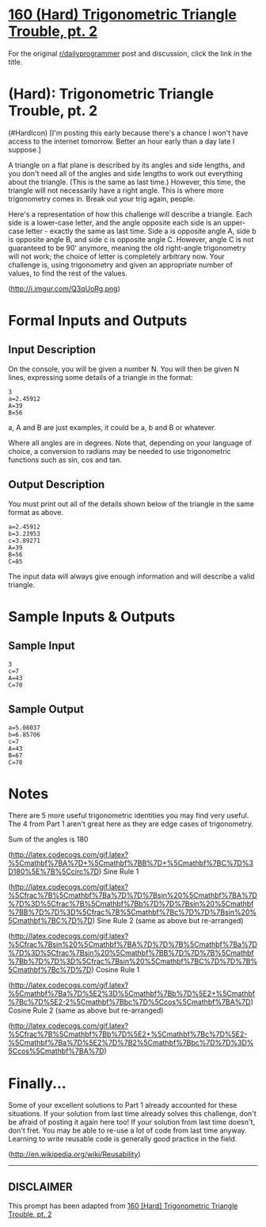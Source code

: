# [160 (Hard) Trigonometric Triangle Trouble, pt. 2](https://www.reddit.com/r/dailyprogrammer/comments/24hr25/522014_challenge_160_hard_trigonometric_triangle/)

For the original [r/dailyprogrammer](https://www.reddit.com/r/dailyprogrammer/) post and discussion, click the link in the title.

#  (Hard): Trigonometric Triangle Trouble, pt. 2
(#HardIcon)
[I'm posting this early because there's a chance I won't have access to the internet tomorrow. Better an hour early than a day late I suppose.]

A triangle on a flat plane is described by its angles and side lengths, and you don't need all of the angles and side lengths to work out everything about the triangle. (This is the same as last time.) However, this time, the triangle will not necessarily have a right angle. This is where more trigonometry comes in. Break out your trig again, people.

Here's a representation of how this challenge will describe a triangle. Each side is a lower-case letter, and the angle opposite each side is an upper-case letter - exactly the same as last time. Side a is opposite angle A, side b is opposite angle B, and side c is opposite angle C. However, angle C is not guaranteed to be 90' anymore, meaning the old right-angle trigonometry will not work; the choice of letter is completely arbitrary now. Your challenge is, using trigonometry and given an appropriate number of values, to find the rest of the values.

(http://i.imgur.com/Q3qUoRg.png)
# Formal Inputs and Outputs
## Input Description
On the console, you will be given a number N. You will then be given N lines, expressing some details of a triangle in the format:


```
3
a=2.45912
A=39
B=56
```
a, A and B are just examples, it could be a, b and B or whatever.

Where all angles are in degrees. Note that, depending on your language of choice, a conversion to radians may be needed to use trigonometric functions such as sin, cos and tan.

## Output Description
You must print out all of the details shown below of the triangle in the same format as above.


```
a=2.45912
b=3.23953
c=3.89271
A=39
B=56
C=85
```
The input data will always give enough information and will describe a valid triangle.

# Sample Inputs & Outputs
## Sample Input

```
3
c=7
A=43
C=70
```
## Sample Output

```
a=5.08037
b=6.85706
c=7
A=43
B=67
C=70
```
# Notes
There are 5 more useful trigonometric identities you may find very useful. The 4 from Part 1 aren't great here as they are edge cases of trigonometry.

Sum of the angles is 180

(http://latex.codecogs.com/gif.latex?%5Cmathbf%7BA%7D+%5Cmathbf%7BB%7D+%5Cmathbf%7BC%7D%3D180%5E%7B%5Ccirc%7D)
Sine Rule 1

(http://latex.codecogs.com/gif.latex?%5Cfrac%7B%5Cmathbf%7Ba%7D%7D%7Bsin%20%5Cmathbf%7BA%7D%7D%3D%5Cfrac%7B%5Cmathbf%7Bb%7D%7D%7Bsin%20%5Cmathbf%7BB%7D%7D%3D%5Cfrac%7B%5Cmathbf%7Bc%7D%7D%7Bsin%20%5Cmathbf%7BC%7D%7D)
Sine Rule 2 (same as above but re-arranged)

(http://latex.codecogs.com/gif.latex?%5Cfrac%7Bsin%20%5Cmathbf%7BA%7D%7D%7B%5Cmathbf%7Ba%7D%7D%3D%5Cfrac%7Bsin%20%5Cmathbf%7BB%7D%7D%7B%5Cmathbf%7Bb%7D%7D%3D%5Cfrac%7Bsin%20%5Cmathbf%7BC%7D%7D%7B%5Cmathbf%7Bc%7D%7D)
Cosine Rule 1

(http://latex.codecogs.com/gif.latex?%5Cmathbf%7Ba%7D%5E2%3D%5Cmathbf%7Bb%7D%5E2+%5Cmathbf%7Bc%7D%5E2-2%5Cmathbf%7Bbc%7D%5Ccos%5Cmathbf%7BA%7D)
Cosine Rule 2 (same as above but re-arranged)

(http://latex.codecogs.com/gif.latex?%5Cfrac%7B%5Cmathbf%7Bb%7D%5E2+%5Cmathbf%7Bc%7D%5E2-%5Cmathbf%7Ba%7D%5E2%7D%7B2%5Cmathbf%7Bbc%7D%7D%3D%5Ccos%5Cmathbf%7BA%7D)
# Finally...
Some of your excellent solutions to Part 1 already accounted for these situations. If your solution from last time already solves this challenge, don't be afraid of posting it again here too! If your solution from last time doesn't, don't fret. You may be able to re-use a lot of code from last time anyway. Learning to write reusable code is generally good practice in the field. 

(http://en.wikipedia.org/wiki/Reusability)

----
## **DISCLAIMER**
This prompt has been adapted from [160 [Hard] Trigonometric Triangle Trouble, pt. 2](https://www.reddit.com/r/dailyprogrammer/comments/24hr25/522014_challenge_160_hard_trigonometric_triangle/
)
